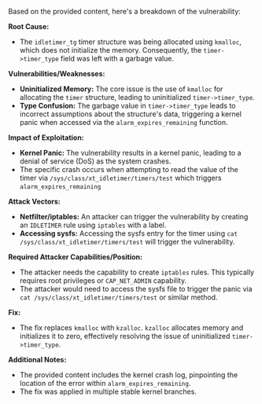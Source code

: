 Based on the provided content, here's a breakdown of the vulnerability:

**Root Cause:**

- The `idletimer_tg` timer structure was being allocated using `kmalloc`, which does not initialize the memory. Consequently, the `timer->timer_type` field was left with a garbage value.

**Vulnerabilities/Weaknesses:**

- **Uninitialized Memory:** The core issue is the use of `kmalloc` for allocating the `timer` structure, leading to uninitialized `timer->timer_type`.
- **Type Confusion:** The garbage value in `timer->timer_type` leads to incorrect assumptions about the structure's data, triggering a kernel panic when accessed via the `alarm_expires_remaining` function.

**Impact of Exploitation:**

- **Kernel Panic:** The vulnerability results in a kernel panic, leading to a denial of service (DoS) as the system crashes.
- The specific crash occurs when attempting to read the value of the timer via `/sys/class/xt_idletimer/timers/test` which triggers `alarm_expires_remaining`

**Attack Vectors:**

- **Netfilter/iptables:** An attacker can trigger the vulnerability by creating an `IDLETIMER` rule using `iptables` with a label.
- **Accessing sysfs:** Accessing the sysfs entry for the timer using `cat /sys/class/xt_idletimer/timers/test` will trigger the vulnerability.

**Required Attacker Capabilities/Position:**

- The attacker needs the capability to create `iptables` rules. This typically requires root privileges or `CAP_NET_ADMIN` capability.
- The attacker would need to access the sysfs file to trigger the panic via `cat /sys/class/xt_idletimer/timers/test` or similar method.

**Fix:**

- The fix replaces `kmalloc` with `kzalloc`. `kzalloc` allocates memory and initializes it to zero, effectively resolving the issue of uninitialized `timer->timer_type`.

**Additional Notes:**
- The provided content includes the kernel crash log, pinpointing the location of the error within `alarm_expires_remaining`.
- The fix was applied in multiple stable kernel branches.